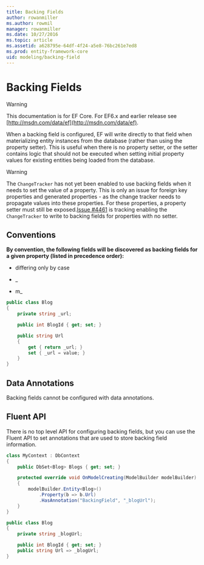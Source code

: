 ```yaml
---
title: Backing Fields
author: rowanmiller
ms.author: rowmil
manager: rowanmiller
ms.date: 10/27/2016
ms.topic: article
ms.assetid: a628795e-64df-4f24-a5e8-76bc261e7ed8
ms.prod: entity-framework-core
uid: modeling/backing-field
---
```

# Backing Fields

> [!WARNING]
> This documentation is for EF Core. For EF6.x and earlier release see [http://msdn.com/data/ef](http://msdn.com/data/ef).

When a backing field is configured, EF will write directly to that field when materializing entity instances from the database (rather than using the property setter). This is useful when there is no property setter, or the setter contains logic that should not be executed when setting initial property values for existing entities being loaded from the database.

> [!WARNING]
> The `ChangeTracker` has not yet been enabled to use backing fields when it needs to set the value of a property. This is only an issue for foreign key properties and generated properties - as the change tracker needs to propagate values into these properties. For these properties, a property setter must still be exposed.[Issue #4461](https://github.com/aspnet/EntityFramework/issues/4461) is tracking enabling the `ChangeTracker` to write to backing fields for properties with no setter.

## Conventions

**By convention, the following fields will be discovered as backing fields for a given property (listed in precedence order):**

* <propertyName> differing only by case

* _<propertyName>

* m_<propertyName>

<!-- [!code-csharp[Main](samples/Modeling/Conventions/Samples/BackingField.cs?highlight=3,7,8,9,10,11)] -->
````csharp
public class Blog
{
    private string _url;

    public int BlogId { get; set; }

    public string Url
    {
        get { return _url; }
        set { _url = value; }
    }
}
````

## Data Annotations

Backing fields cannot be configured with data annotations.

## Fluent API

There is no top level API for configuring backing fields, but you can use the Fluent API to set annotations that are used to store backing field information.

<!-- [!code-csharp[Main](samples/Modeling/FluentAPI/Samples/BackingField.cs?highlight=7,8,9,15,18)] -->
````csharp
class MyContext : DbContext
{
    public DbSet<Blog> Blogs { get; set; }

    protected override void OnModelCreating(ModelBuilder modelBuilder)
    {
        modelBuilder.Entity<Blog>()
            .Property(b => b.Url)
            .HasAnnotation("BackingField", "_blogUrl");
    }
}

public class Blog
{
    private string _blogUrl;

    public int BlogId { get; set; }
    public string Url => _blogUrl;
}
````
